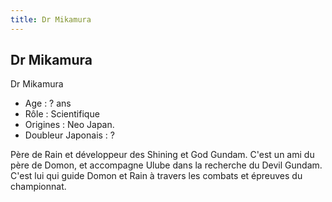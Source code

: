 ```yaml
---
title: Dr Mikamura
---
```


Dr Mikamura
-----------

Dr Mikamura   
- Age : ? ans   
- Rôle : Scientifique   
- Origines : Neo Japan.   
- Doubleur Japonais : ?   
  
Père de Rain et développeur des Shining et God Gundam. C'est un ami du père de Domon, et accompagne Ulube dans la recherche du Devil Gundam. C'est lui qui guide Domon et Rain à travers les combats et épreuves du championnat.  
